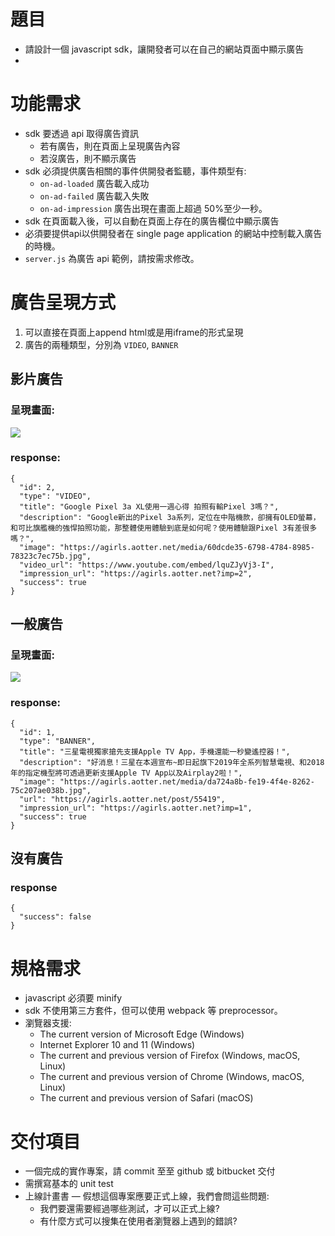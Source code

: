 # 題目
- 請設計一個 javascript sdk，讓開發者可以在自己的網站頁面中顯示廣告
- 
# 功能需求
- sdk 要透過 api 取得廣告資訊
    - 若有廣告，則在頁面上呈現廣告內容
    - 若沒廣告，則不顯示廣告
- sdk 必須提供廣告相關的事件供開發者監聽，事件類型有:
    - `on-ad-loaded` 廣告載入成功
    - `on-ad-failed` 廣告載入失敗
    - `on-ad-impression` 廣告出現在畫面上超過 50%至少一秒。
- sdk 在頁面載入後，可以自動在頁面上存在的廣告欄位中顯示廣告
- 必須要提供api以供開發者在 single page application 的網站中控制載入廣告的時機。
-  `server.js` 為廣告 api 範例，請按需求修改。  

# 廣告呈現方式
1. 可以直接在頁面上append html或是用iframe的形式呈現
2. 廣告的兩種類型，分別為 `VIDEO`, `BANNER` 


## 影片廣告

### 呈現畫面:
![](https://user-images.githubusercontent.com/1284568/58097483-137d3280-7c0a-11e9-978c-8cadc5d76419.png)

### response:
```
{  
  "id": 2,
  "type": "VIDEO",
  "title": "Google Pixel 3a XL使用一週心得 拍照有輸Pixel 3嗎？",
  "description": "Google新出的Pixel 3a系列，定位在中階機款，卻擁有OLED螢幕，和可比旗艦機的強悍拍照功能，那整體使用體驗到底是如何呢？使用體驗跟Pixel 3有差很多嗎？",
  "image": "https://agirls.aotter.net/media/60dcde35-6798-4784-8985-78323c7ec75b.jpg",
  "video_url": "https://www.youtube.com/embed/lquZJyVj3-I",
  "impression_url": "https://agirls.aotter.net?imp=2",
  "success": true
}
```

## 一般廣告
### 呈現畫面:

![](https://user-images.githubusercontent.com/1284568/58097499-24c63f00-7c0a-11e9-8e5f-5d4ae643e94f.png)


### response:
```
{  
  "id": 1,
  "type": "BANNER",
  "title": "三星電視獨家搶先支援Apple TV App，手機還能一秒變遙控器！",
  "description": "好消息！三星在本週宣布~即日起旗下2019年全系列智慧電視、和2018年的指定機型將可透過更新支援Apple TV App以及Airplay2啦！",
  "image": "https://agirls.aotter.net/media/da724a8b-fe19-4f4e-8262-75c207ae038b.jpg",
  "url": "https://agirls.aotter.net/post/55419",
  "impression_url": "https://agirls.aotter.net?imp=1",
  "success": true
}
```

## 沒有廣告
### response
```
{  
  "success": false
}
```

# 規格需求
- javascript 必須要 minify
- sdk 不使用第三方套件，但可以使用 webpack 等 preprocessor。
- 瀏覽器支援:
    - The current version of Microsoft Edge (Windows)
    - Internet Explorer 10 and 11 (Windows)
    - The current and previous version of Firefox (Windows, macOS, Linux)
    - The current and previous version of Chrome (Windows, macOS, Linux)
    - The current and previous version of Safari (macOS)


# 交付項目
- ⼀個完成的實作專案，請 commit ⾄至 github 或 bitbucket 交付
- 需撰寫基本的 unit test
- 上線計畫書 — 假想這個專案應要正式上線，我們會問這些問題:
    - 我們要還需要經過哪些測試，才可以正式上線?
    - 有什麼方式可以搜集在使用者瀏覽器上遇到的錯誤?


